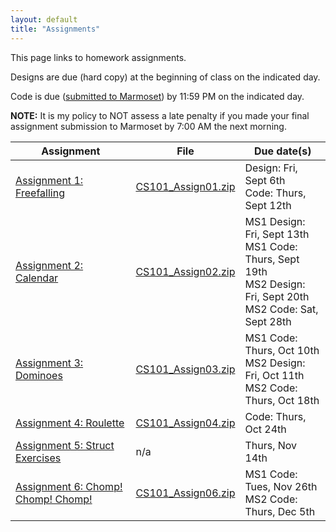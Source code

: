 ```yaml
---
layout: default
title: "Assignments"
---
```


This page links to homework assignments.

Designs are due (hard copy) at the beginning of class on the indicated day.

Code is due (<a href="../submitting.html">submitted to Marmoset</a>) by 11:59 PM on the indicated day.

**NOTE:** It is my policy to NOT assess a late penalty if you made your final assignment submission to Marmoset by 7:00 AM the next morning.

Assignment | File | Due date(s)
---------- | ---- | -----------
[Assignment 1: Freefalling](assign01.html) | [CS101\_Assign01.zip](CS101_Assign01.zip) | Design: Fri, Sept 6th<br>Code: Thurs, Sept 12th
[Assignment 2: Calendar](assign02.html) | [CS101\_Assign02.zip](CS101_Assign02.zip) | MS1 Design: Fri, Sept 13th<br>MS1 Code: Thurs, Sept 19th<br>MS2 Design: Fri, Sept 20th<br>MS2 Code: Sat, Sept 28th
[Assignment 3: Dominoes](assign03.html) | [CS101\_Assign03.zip](CS101_Assign03.zip) | MS1 Code: Thurs, Oct 10th<br>MS2 Design: Fri, Oct 11th<br>MS2 Code: Thurs, Oct 18th
[Assignment 4: Roulette](assign04.html) | [CS101\_Assign04.zip](CS101_Assign04.zip) | Code: Thurs, Oct 24th
[Assignment 5: Struct Exercises](assign05.html) | n/a | Thurs, Nov 14th
[Assignment 6: Chomp! Chomp! Chomp!](assign06.html) | [CS101\_Assign06.zip](CS101_Assign06.zip) | MS1 Code: Tues, Nov 26th<br>MS2 Code: Thurs, Dec 5th

<!-- vim:set wrap: ­-->
<!-- vim:set linebreak: -->
<!-- vim:set nolist: -->
